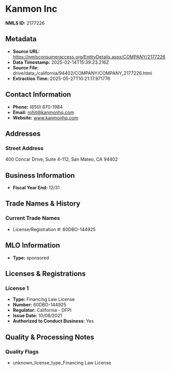 # Kanmon Inc

**NMLS ID:** 2177226

## Metadata
- **Source URL:** https://nmlsconsumeraccess.org/EntityDetails.aspx/COMPANY/2177226
- **Data Timestamp:** 2025-02-14T15:39:23.216Z
- **Source File:** drive/data_/california/94402/COMPANY/COMPANY_2177226.html
- **Extraction Time:** 2025-05-27T10:21:17.971776

## Contact Information
- **Phone:** (650) 870-1984
- **Email:** rohit@kanmonhq.com
- **Website:** www.kanmonhq.com

## Addresses
### Street Address
400 Concar Drive, Suite 4-112; San Mateo, CA 94402

## Business Information
- **Fiscal Year End:** 12/31

## Trade Names & History
### Current Trade Names
- License/Registration #: 60DBO-144925

## MLO Information
- **Type:** sponsored

## Licenses & Registrations

### License 1
- **Type:** Financing Law License
- **Number:** 60DBO-144925
- **Regulator:** California - DFPI
- **Issue Date:** 10/08/2021
- **Authorized to Conduct Business:** Yes

## Quality & Processing Notes
### Quality Flags
- unknown_license_type_Financing Law License
